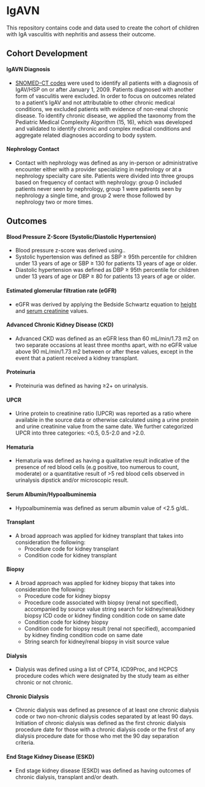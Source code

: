 # IgAVN
This repository contains code and data used to create the cohort of children with IgA vasculitis with nephritis and assess their outcome.

## Cohort Development

#### IgAVN Diagnosis
- [SNOMED-CT codes](codesets/hsp_codeset.csv) were used to identify all patients with a diagnosis of IgAV/HSP on or after January 1, 2009. Patients diagnosed with another form of vasculitis were excluded. In order to focus on outcomes related to a patient’s IgAV and not attributable to other chronic medical conditions, we excluded patients with evidence of non-renal chronic disease. To identify chronic disease, we applied the taxonomy from the Pediatric Medical Complexity Algorithm (15, 16), which was developed and validated to identify chronic and complex medical conditions and aggregate related diagnoses according to body system. 

#### Nephrology Contact
- Contact with nephrology was defined as any in-person or administrative encounter either with a provider specializing in nephrology or at a nephrology specialty care site. Patients were divided into three groups based on frequency of contact with nephrology: group 0 included patients never seen by nephrology, group 1 were patients seen by nephrology a single time, and group 2 were those followed by nephrology two or more times.

## Outcomes

#### Blood Pressure Z-Score (Systolic/Diastolic Hypertension)
- Blood pressure z-score was derived using..
- Systolic hypertension was defined as SBP ≥ 95th percentile for children under 13 years of age or SBP ≥ 130 for patients 13 years of age or older. 
- Diastolic hypertension was defined as DBP ≥ 95th percentile for children under 13 years of age or DBP ≥ 80 for patients 13 years of age or older.

#### Estimated glomerular filtration rate (eGFR)
- eGFR was derived by applying the Bedside Schwartz equation to [height](codesets/height_codeset.csv) and [serum creatinine](codesets/serum_creatinine_codeset.csv) values.

#### Advanced Chronic Kidney Disease (CKD)
- Advanced CKD was defined as an eGFR less than 60 mL/min/1.73 m2 on two separate occasions at least three months apart, with no eGFR value above 90 mL/min/1.73 m2 between or after these values, except in the event that a patient received a kidney transplant.

#### Proteinuria
- Proteinuria was defined as having ≥2+ on urinalysis.
#### UPCR
- Urine protein to creatinine ratio (UPCR) was reported as a ratio where available in the source data or otherwise calculated using a urine protein and urine creatinine value from the same date. We further categorized UPCR into three categories: <0.5, 0.5-2.0 and >2.0.
#### Hematuria
-  Hematuria was defined as having a qualitative result indicative of the presence of red blood cells (e.g positive, too numerous to count, moderate) or a quantitative result of >5 red blood cells observed in urinalysis dipstick and/or microscopic result. 
#### Serum Albumin/Hypoalbuminemia
- Hypoalbuminemia was defined as serum albumin value of <2.5 g/dL.
#### Transplant
- A broad approach was applied for kidney transplant that takes into consideration the following:
  - Procedure code for kidney transplant
  - Condition code for kidney transplant
#### Biopsy
- A broad approach was applied for kidney biopsy that takes into consideration the following: 
    - Procedure code for kidney biopsy
   - Procedure code associated with biopsy (renal not specified), accompanied by source value string search for kidney/renal/kidney biopsy ICD code or kidney finding condition code on same date
   - Condition code for kidney biopsy
   - Condition code for biopsy result (renal not specified), accompanied by kidney finding condition code on same date
   - String search for kidney/renal biopsy in visit source value

#### Dialysis
- Dialysis was defined using a list of CPT4, ICD9Proc, and HCPCS procedure codes which were designated by the study team as either chronic or not chronic. 
#### Chronic Dialysis
- Chronic dialysis was defined as presence of at least one chronic dialysis code or two non-chronic dialysis codes separated by at least 90 days. Initiation of chronic dialysis was defined as the first chronic dialysis procedure date for those with a chronic dialysis code or the first of any dialysis procedure date for those who met the 90 day separation criteria. 
#### End Stage Kidney Disease (ESKD)
- End stage kidney disease (ESKD) was defined as having outcomes of chronic dialysis, transplant and/or death. 

